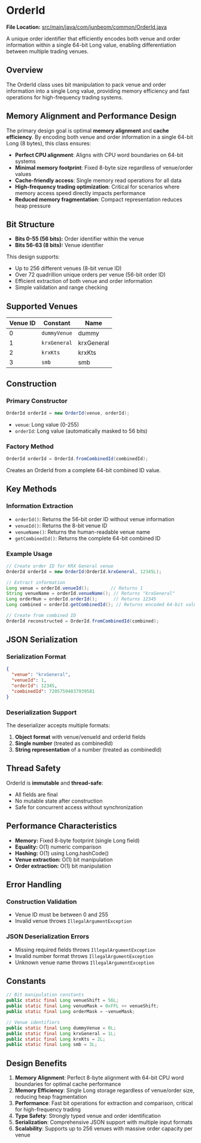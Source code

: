 # OrderId

**File Location:** [src/main/java/com/junbeom/common/OrderId.java](../../../src/main/java/com/junbeom/common/OrderId.java)

A unique order identifier that efficiently encodes both venue and order information within a single 64-bit Long value, enabling differentiation between multiple trading venues.

## Overview

The OrderId class uses bit manipulation to pack venue and order information into a single Long value, providing memory efficiency and fast operations for high-frequency trading systems.

## Memory Alignment and Performance Design

The primary design goal is optimal **memory alignment** and **cache efficiency**. By encoding both venue and order information in a single 64-bit Long (8 bytes), this class ensures:

- **Perfect CPU alignment**: Aligns with CPU word boundaries on 64-bit systems
- **Minimal memory footprint**: Fixed 8-byte size regardless of venue/order values  
- **Cache-friendly access**: Single memory read operations for all data
- **High-frequency trading optimization**: Critical for scenarios where memory access speed directly impacts performance
- **Reduced memory fragmentation**: Compact representation reduces heap pressure

## Bit Structure

- **Bits 0-55 (56 bits):** Order identifier within the venue
- **Bits 56-63 (8 bits):** Venue identifier

This design supports:
- Up to 256 different venues (8-bit venue ID)
- Over 72 quadrillion unique orders per venue (56-bit order ID)
- Efficient extraction of both venue and order information
- Simple validation and range checking

## Supported Venues

| Venue ID | Constant | Name |
|----------|----------|------|
| 0 | `dummyVenue` | dummy |
| 1 | `krxGeneral` | krxGeneral |
| 2 | `krxKts` | krxKts |
| 3 | `smb` | smb |

## Construction

### Primary Constructor
```java
OrderId orderId = new OrderId(venue, orderId);
```
- `venue`: Long value (0-255)
- `orderId`: Long value (automatically masked to 56 bits)

### Factory Method
```java
OrderId orderId = OrderId.fromCombinedId(combinedId);
```
Creates an OrderId from a complete 64-bit combined ID value.

## Key Methods

### Information Extraction
- `orderId()`: Returns the 56-bit order ID without venue information
- `venueId()`: Returns the 8-bit venue ID
- `venueName()`: Returns the human-readable venue name
- `getCombinedId()`: Returns the complete 64-bit combined ID

### Example Usage
```java
// Create order ID for KRX General venue
OrderId orderId = new OrderId(OrderId.krxGeneral, 12345L);

// Extract information
Long venue = orderId.venueId();        // Returns 1
String venueName = orderId.venueName(); // Returns "krxGeneral"
Long orderNum = orderId.orderId();      // Returns 12345
Long combined = orderId.getCombinedId(); // Returns encoded 64-bit value

// Create from combined ID
OrderId reconstructed = OrderId.fromCombinedId(combined);
```

## JSON Serialization

### Serialization Format
```json
{
  "venue": "krxGeneral",
  "venueId": 1,
  "orderId": 12345,
  "combinedId": 72057594037939581
}
```

### Deserialization Support
The deserializer accepts multiple formats:
1. **Object format** with venue/venueId and orderId fields
2. **Single number** (treated as combinedId)
3. **String representation** of a number (treated as combinedId)

## Thread Safety

OrderId is **immutable** and **thread-safe**:
- All fields are final
- No mutable state after construction
- Safe for concurrent access without synchronization

## Performance Characteristics

- **Memory:** Fixed 8-byte footprint (single Long field)
- **Equality:** O(1) numeric comparison
- **Hashing:** O(1) using Long.hashCode()
- **Venue extraction:** O(1) bit manipulation
- **Order extraction:** O(1) bit manipulation

## Error Handling

### Construction Validation
- Venue ID must be between 0 and 255
- Invalid venue throws `IllegalArgumentException`

### JSON Deserialization Errors
- Missing required fields throws `IllegalArgumentException`
- Invalid number format throws `IllegalArgumentException`
- Unknown venue name throws `IllegalArgumentException`

## Constants

```java
// Bit manipulation constants
public static final Long venueShift = 56L;
public static final Long venueMask = 0xFFL << venueShift;
public static final Long orderMask = ~venueMask;

// Venue identifiers
public static final Long dummyVenue = 0L;
public static final Long krxGeneral = 1L;
public static final Long krxKts = 2L;
public static final Long smb = 3L;
```

## Design Benefits

1. **Memory Alignment**: Perfect 8-byte alignment with 64-bit CPU word boundaries for optimal cache performance
2. **Memory Efficiency**: Single Long storage regardless of venue/order size, reducing heap fragmentation
3. **Performance**: Fast bit operations for extraction and comparison, critical for high-frequency trading
4. **Type Safety**: Strongly typed venue and order identification
5. **Serialization**: Comprehensive JSON support with multiple input formats
6. **Scalability**: Supports up to 256 venues with massive order capacity per venue